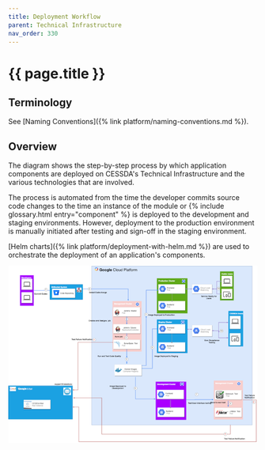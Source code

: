 ```yaml
---
title: Deployment Workflow
parent: Technical Infrastructure
nav_order: 330
---
```


# {{ page.title }}

## Terminology

See [Naming Conventions]({% link platform/naming-conventions.md %}).

## Overview

The diagram shows the step-by-step process by which application components are deployed on
CESSDA's Technical Infrastructure and the various technologies that are involved.

The process is automated from the time the developer commits source code changes to the time an
instance of the module or  {% include glossary.html entry="component" %} is deployed to the development and staging environments.
However, deployment to the production environment is manually initiated after testing and
sign-off in the staging environment.

[Helm charts]({% link platform/deployment-with-helm.md %}) are used to orchestrate the deployment of an application's components.

![DataFlow_Diagram](../assets/dataflow-diagram.png)
